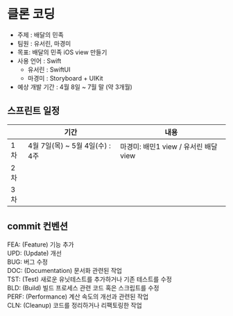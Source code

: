 #  클론 코딩

- 주제 : 배달의 민족
- 팀원 : 유서린, 마경미
- 목표: 배달의 민족 iOS view 만들기
-  사용 언어 : Swift 
	- 유서린 : SwiftUI
	- 마경미 : Storyboard + UIKit 
-  예상 개발 기간 : 4월 8일 ~ 7월 말 (약 3개월)






##  스프린트 일정

|    |  기간                        | 내용           |
|---|------------------------------|----------------------|
|1차 | 4월 7일(목) ~ 5월 4일(수) : 4주 |마경미: 배민1 view / 유서린 배달 view|
|2차 |           |            |
|3차 |||


## commit 컨벤션
FEA: (Feature) 기능 추가  
UPD: (Update) 개선  
BUG: 버그 수정  
DOC: (Documentation) 문서화 관련된 작업  
TST: (Test) 새로운 유닛테스트를 추가하거나 기존 테스트를 수정  
BLD: (Build) 빌드 프로세스 관련 코드 혹은 스크립트를 수정  
PERF: (Performance) 계산 속도의 개선과 관련된 작업  
CLN: (Cleanup) 코드를 정리하거나 리팩토링한 작업  
